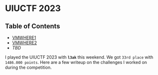 # UIUCTF 2023


## **Table of Contents**
- [VMWHERE1](vmwhere1/README.md)
- [VMWHERE2](vmwhere2/README.md)
- *TBD*

I played the UIUCTF 2023 with **`l3ak`** this weekend. We got `33rd place` with `	1486.000 points`. Here are a few writeup on the challenges I worked on during the competition.
